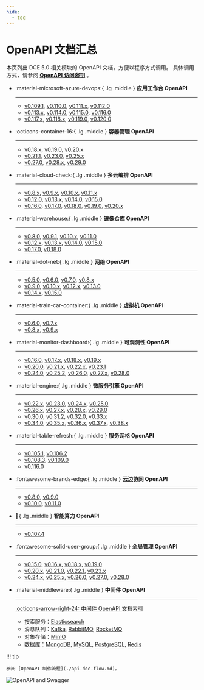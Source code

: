 ```yaml
---
hide:
  - toc
---
```


# OpenAPI 文档汇总

本页列出 DCE 5.0 相关模块的 OpenAPI 文档，方便以程序方式调用。
具体调用方式，请参阅 **[OpenAPI 访问密钥](https://docs.daocloud.io/ghippo/user-guide/personal-center/accesstoken/)** 。

<div class="grid cards" markdown>

-   :material-microsoft-azure-devops:{ .lg .middle } __应用工作台 OpenAPI__

    ---

    - [v0.109.1](./amamba/v0.109.1.md), [v0.110.0](./amamba/v0.110.0.md), [v0.111.x](./amamba/v0.111.0.md), [v0.112.0](./amamba/v0.112.0.md)
    - [v0.113.x](./amamba/v0.113.0.md), [v0.114.0](./amamba/v0.114.0.md), [v0.115.0](./amamba/v0.115.0.md), [v0.116.0](./amamba/v0.116.0.md)
    - [v0.117.x](./amamba/v0.117.0.md), [v0.118.x](./amamba/v0.118.0.md), [v0.119.0](./amamba/v0.119.0.md), [v0.120.0](./amamba/v0.120.0.md)

-   :octicons-container-16:{ .lg .middle } __容器管理 OpenAPI__

    ---

    - [v0.18.x](./kpanda/v0.18.0.md), [v0.19.0](./kpanda/v0.19.0.md), [v0.20.x](./kpanda/v0.20.0.md)
    - [v0.21.1](./kpanda/v0.21.1.md), [v0.23.0](./kpanda/v0.23.0.md), [v0.25.x](./kpanda/v0.25.0.md)
    - [v0.27.0](./kpanda/v0.27.0.md), [v0.28.x](./kpanda/v0.28.0.md), [v0.29.0](./kpanda/v0.29.0.md)

-   :material-cloud-check:{ .lg .middle } __多云编排 OpenAPI__

    ---

    - [v0.8.x](./kairship/v0.8.0.md), [v0.9.x](./kairship/v0.9.0.md), [v0.10.x](./kairship/v0.10.0.md), [v0.11.x](./kairship/v0.11.0.md)
    - [v0.12.0](./kairship/v0.12.0.md), [v0.13.x](./kairship/v0.13.0.md), [v0.14.0](./kairship/v0.14.0.md), [v0.15.0](./kairship/v0.15.0.md)
    - [v0.16.0](./kairship/v0.16.0.md), [v0.17.0](./kairship/v0.17.0.md), [v0.18.0](./kairship/v0.18.0.md), [v0.19.0](./kairship/v0.19.0.md), [v0.20.x](./kairship/v0.20.0.md)

-   :material-warehouse:{ .lg .middle } __镜像仓库 OpenAPI__

    ---

    - [v0.8.0](./kangaroo/v0.8.0.md), [v0.9.1](./kangaroo/v0.9.1.md), [v0.10.x](./kangaroo/v0.10.0.md), [v0.11.0](./kangaroo/v0.11.0.md)
    - [v0.12.x](./kangaroo/v0.12.0.md), [v0.13.x](./kangaroo/v0.13.0.md), [v0.14.0](./kangaroo/v0.14.0.md), [v0.15.0](./kangaroo/v0.15.0.md)
    - [v0.17.0](./kangaroo/v0.17.0.md), [v0.18.0](./kangaroo/v0.18.0.md)

-   :material-dot-net:{ .lg .middle } __网络 OpenAPI__

    ---

    - [v0.5.0](./spidernet/v0.5.0.md), [v0.6.0](./spidernet/v0.6.0.md), [v0.7.0](./spidernet/v0.7.0.md), [v0.8.x](./spidernet/v0.8.0.md)
    - [v0.9.0](./spidernet/v0.9.0.md), [v0.10.x](./spidernet/v0.10.0.md), [v0.12.x](./spidernet/v0.12.0.md), [v0.13.0](./spidernet/v0.13.0.md)
    - [v0.14.x](./spidernet/v0.14.0.md), [v0.15.0](./spidernet/v0.15.0.md)

-   :material-train-car-container:{ .lg .middle } __虚拟机 OpenAPI__

    ---

    - [v0.6.0](./virtnest/v0.6.0.md), [v0.7.x](./virtnest/v0.7.0.md)
    - [v0.8.x](./virtnest/v0.8.0.md), [v0.9.x](./virtnest/v0.8.0.md)

-   :material-monitor-dashboard:{ .lg .middle } __可观测性 OpenAPI__

    ---

    - [v0.16.0](./insight/v0.16.0.md), [v0.17.x](./insight/v0.17.0.md), [v0.18.x](./insight/v0.18.0.md), [v0.19.x](./insight/v0.19.0.md)
    - [v0.20.0](./insight/v0.20.0.md), [v0.21.x](./insight/v0.21.0.md), [v0.22.x](./insight/v0.22.0.md), [v0.23.1](./insight/v0.23.1.md)
    - [v0.24.0](./insight/v0.24.0.md), [v0.25.2](./insight/v0.25.2.md), [v0.26.0](./insight/v0.26.0.md), [v0.27.x](./insight/v0.27.0.md), [v0.28.0](./insight/v0.28.0.md)

-   :material-engine:{ .lg .middle } __微服务引擎 OpenAPI__

    ---

    - [v0.22.x](./skoala/v0.22.1.md), [v0.23.0](./skoala/v0.23.0.md), [v0.24.x](./skoala/v0.24.0.md), [v0.25.0](./skoala/v0.25.0.md)
    - [v0.26.x](./skoala/v0.26.0.md), [v0.27.x](./skoala/v0.27.0.md), [v0.28.x](./skoala/v0.28.0.md), [v0.29.0](./skoala/v0.29.0.md)
    - [v0.30.0](./skoala/v0.30.0.md), [v0.31.2](./skoala/v0.31.2.md), [v0.32.0](./skoala/v0.32.0.md), [v0.33.x](./skoala/v0.33.0.md)
    - [v0.34.0](./skoala/v0.34.0.md), [v0.35.x](./skoala/v0.35.0.md), [v0.36.x](./skoala/v0.36.0.md), [v0.37.x](./skoala/v0.37.0.md), [v0.38.x](./skoala/v0.38.1.md)

-   :material-table-refresh:{ .lg .middle } __服务网格 OpenAPI__

    ---

    - [v0.105.1](./mspider/v0.105.1.md), [v0.106.2](./mspider/v0.106.2.md)
    - [v0.108.3](./mspider/v0.108.3.md), [v0.109.0](./mspider/v0.109.0.md)
    - [v0.116.0](./mspider/v0.116.0.md)

-   :fontawesome-brands-edge:{ .lg .middle } __云边协同 OpenAPI__

    ---

    - [v0.8.0](./kant/v0.8.0.md), [v0.9.0](./kant/v0.9.0.md)
    - [v0.10.0](./kant/v0.10.0.md), [v0.11.0](./kant/v0.11.0.md)

-   :robot:{ .lg .middle } __智能算力 OpenAPI__

    ---

    - [v0.107.4](./baize/v0.107.4.md)

-   :fontawesome-solid-user-group:{ .lg .middle } __全局管理 OpenAPI__

    ---

    - [v0.15.0](./ghippo/v0.15.0.md), [v0.16.x](./ghippo/v0.16.0.md), [v0.18.x](./ghippo/v0.18.0.md), [v0.19.0](./ghippo/v0.19.0.md)
    - [v0.20.x](./ghippo/v0.20.0.md), [v0.21.0](./ghippo/v0.21.0.md), [v0.22.1](./ghippo/v0.22.1.md), [v0.23.x](./ghippo/v0.23.0.md)
    - [v0.24.x](./ghippo/v0.24.0.md), [v0.25.x](./ghippo/v0.25.0.md), [v0.26.0](./ghippo/v0.26.0.md), [v0.27.0](./ghippo/v0.27.0.md), [v0.28.0](./ghippo/v0.28.0.md)

-   :material-middleware:{ .lg .middle } __中间件 OpenAPI__

    ---

    [:octicons-arrow-right-24: 中间件 OpenAPI 文档索引](./midware.md)

    - 搜索服务：[Elasticsearch](./mcamel/elasticsearch/elasticsearch-v0.7.0.md)
    - 消息队列：[Kafka](./mcamel/kafka/kafka-v0.5.0.md),
      [RabbitMQ](./mcamel/rabbitmq/rabbitmq-v0.10.0.md),
      [RocketMQ](./mcamel/rocketmq/rocketmq-v0.1.1.md)
    - 对象存储：[MinIO](./mcamel/minio/minio-v0.5.0.md)
    - 数据库：[MongoDB](./mcamel/mongodb/mongodb-v0.1.0.md),
      [MySQL](./mcamel/mysql/mysql-v0.10.0.md),
      [PostgreSQL](./mcamel/postgresql/postgresql-v0.1.0.md),
      [Redis](./mcamel/redis/redis-v0.7.0.md)

</div>

!!! tip

    参阅 [OpenAPI 制作流程](./api-doc-flow.md)。

![OpenAPI and Swagger](https://docs.daocloud.io/daocloud-docs-images/docs/openapi/images/index.png)
